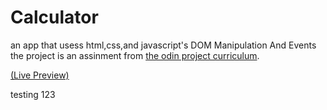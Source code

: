 # Calculator
an app that usess html,css,and javascript's DOM Manipulation And Events
the project is an assinment from <a href="https://www.theodinproject.com/">the odin project curriculum</a>.

<a href="https://ShadeAyman.github.io/Calculator/">(Live Preview)</a>

testing 123
